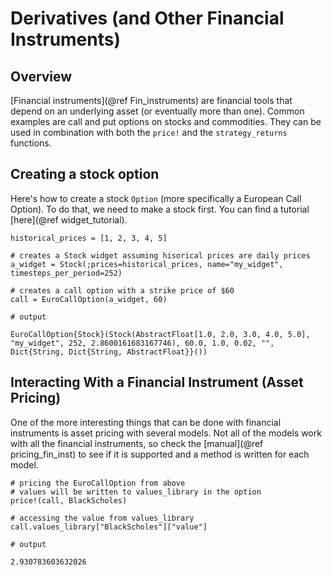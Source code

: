 # Derivatives (and Other Financial Instruments)

## Overview
[Financial instruments](@ref Fin_instruments) are financial tools that depend on an underlying asset (or eventually more than one). Common examples are call and put options on stocks and commodities. They can be used in combination with both the `price!` and the `strategy_returns` functions.

## Creating a stock option
Here's how to create a stock `Option` (more specifically a European Call Option). To do that, we need to make a stock first. You can find a tutorial [here](@ref widget_tutorial).

```jldoctest derivative; output = false, setup = :(using Bruno)
historical_prices = [1, 2, 3, 4, 5]

# creates a Stock widget assuming hisorical prices are daily prices
a_widget = Stock(;prices=historical_prices, name="my_widget", timesteps_per_period=252)

# creates a call option with a strike price of $60
call = EuroCallOption(a_widget, 60)

# output

EuroCallOption{Stock}(Stock(AbstractFloat[1.0, 2.0, 3.0, 4.0, 5.0], "my_widget", 252, 2.8600161683167746), 60.0, 1.0, 0.02, "", Dict{String, Dict{String, AbstractFloat}}())
```

## Interacting With a Financial Instrument (Asset Pricing)
One of the more interesting things that can be done with financial instruments is asset pricing with several models. Not all of the models work with all the financial instruments, so check the [manual](@ref pricing_fin_inst) to see if it is supported and a method is written for each model.

```jldoctest derivative; output = false, setup = :(using Bruno)
# pricing the EuroCallOption from above
# values will be written to values_library in the option
price!(call, BlackScholes)

# accessing the value from values_library
call.values_library["BlackScholes"]["value"]

# output

2.930783603632026
```
